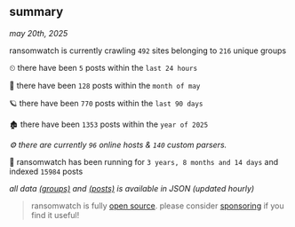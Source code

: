 
## summary
_may 20th, 2025_

ransomwatch is currently crawling `492` sites belonging to `216` unique groups

⏲ there have been `5` posts within the `last 24 hours`

🦈 there have been `128` posts within the `month of may`

🪐 there have been `770` posts within the `last 90 days`

🏚 there have been `1353` posts within the `year of 2025`

_⚙️ there are currently `96` online hosts & `140` custom parsers._

🦕 ransomwatch has been running for `3 years, 8 months and 14 days` and indexed `15984` posts

_all data  [(groups)](http://ransomwhat.telemetry.ltd/groups) and [(posts)](http://ransomwhat.telemetry.ltd/posts) is available in JSON (updated hourly)_

> ransomwatch is fully [open source](https://github.com/joshhighet/ransomwatch#ransomwatch--). please consider [sponsoring](https://github.com/sponsors/joshhighet) if you find it useful!
